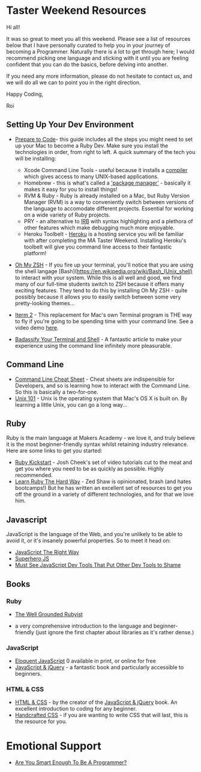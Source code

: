 # Taster Weekend Resources

Hi all!

It was so great to meet you all this weekend. Please see a list of resources
below that I have personally curated to help you in your journey of becoming a
Programmer. Naturally there is a lot to get through here; I would recommend
picking one language and sticking with it until you are feeling confident that
you can do the basics, before delving into another.

If you need any more information, please do not hesitate to contact us, and we
will do all we can to point you in the right direction.

Happy Coding,

Roi

## Setting Up Your Dev Environment

* [Prepare to Code](http://www.preparetocode.io/)-
  this guide includes all the steps you might need to set up your Mac to become
a Ruby Dev. Make sure you install the technologies in order, from right to left.
A quick summary of the tech you will be installing:
    *  Xcode Command Line Tools - useful because it installs a
       [compiler](https://en.wikipedia.org/wiki/GNU_Compiler_Collection) which
gives access to many UNIX-based applications.
    *  Homebrew - this is what's called a ['package
       manager'](https://en.wikipedia.org/wiki/Package_manager) - basically it
makes it easy for you to install things!
    *  RVM & Ruby - Ruby is already installed on a Mac, but Ruby Version Manager
       (RVM) is a way to conveniently switch between versions of the language to
accomodate different projects. Essential for working on a wide variety of Ruby
projects.
    *  PRY - an alternative to
       [IRB](https://en.wikipedia.org/wiki/Interactive_Ruby_Shell) with syntax
highlighting and a plethora of other features which make debugging much more
enjoyable.
    *  Heroku Toolbelt - [Heroku](https://www.heroku.com/) is a hosting service
       you will be familiar with after completing the MA Taster Weekend.
Installing Heroku's toolbelt will give you command line access to their
fantastic platform!

* [Oh My ZSH](http://ohmyz.sh/) - If you fire up your terminal, you'll notice
  that you are using the shell langage
[Bash](https://en.wikipedia.org/wiki/Bash_(Unix_shell) to interact with your
system. While this is all well and good, we find many of our full-time students
switch to ZSH because it offers many exciting features. They tend to do this by
installing Oh My ZSH - quite possibly because it allows you to easily switch
between some very pretty-looking themes...
* [Iterm 2](https://www.iterm2.com/) - This replacement for Mac's own Terminal
  program is THE way to fly if you're going to be spending time with your
command line. See a video demo
[here](https://www.youtube.com/watch?v=KJEN-GFSkrU).
* [Badassify Your Terminal and
  Shell](http://jilles.me/badassify-your-terminal-and-shell/) - A fantastic
article to make your experience using the command line infinitely more
pleasurable.

## Command Line

* [Command Line Cheat
  Sheet](http://www.git-tower.com/blog/command-line-cheat-sheet/) - Cheat sheets
are indispensible for Developers, and so is learning how to interact with the
Command Line. So this is basically a two-for-one.
* [Unix 101](http://www.opsschool.org/en/latest/unix_101.html) - Unix is the
  operating system that Mac's OS X is built on. By learning a little Unix, you
can go a long way...

## Ruby

Ruby is the main language at Makers Academy - we love it, and truly believe it
is the most beginner-friendly syntax whilst retaining industry relevance. Here
are some links to get you started:

* [Ruby Kickstart](https://vimeo.com/tag:ruby+kickstart) - Josh Cheek's set of
  video tutorials cut to the meat and get you where you need to be as quickly as
possible. Highly recommended.
* [Learn Ruby The Hard Way](http://learnrubythehardway.org/) - Zed Shaw is
  opinionated, brash (and hates bootcamps!) But he has written an excellent set
of resources to get you off the ground in a variety of different technologies,
and for that we love him.


## Javascript

JavaScript is the language of the Web, and you're unlikely to be able to avoid
it, or it's insanely powerful properties. So to meet it head on:

* [JavaScript The Right Way](http://jstherightway.org/)
* [Superhero JS](http://superherojs.com/)
* [Must See JavaScript Dev Tools That Put Other Dev Tools to
  Shame](https://medium.com/javascript-scene/must-see-javascript-dev-tools-that-put-other-dev-tools-to-shame-aca6d3e3d925#.y5bittfal)

## Books

### Ruby

* [The Well Grounded
  Rubyist](https://www.manning.com/books/the-well-grounded-rubyist-second-edition)
- a very comprehensive introduction to the language and beginner-friendly (just
  ignore the first chapter about libraries as it's rather dense.)

### JavaScript

* [Eloquent JavaScript](http://jstherightway.org/) 0 available in print, or
  online for free
* [JavaScript & jQuery](http://www.javascriptbook.com) - a fantastic book and
  particularly accessible to beginners.

### HTML & CSS

* [HTML & CSS](http://www.htmlandcssbook.com/) - by the creator of the
  [JavaScript & jQuery](http://www.javascriptbook.com) book. An excellent
introduction to coding for any beginner.
* [Handcrafted CSS](http://handcraftedcss.com/) - if you are wanting to write
  CSS that will last, this is the resource for you.


# Emotional Support

* [Are You Smart Enough To Be A
  Programmer?](http://devblog.avdi.org/2015/11/23/are-you-smart-enough-to-be-a-programmer/)

